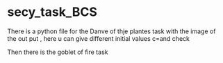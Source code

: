 # secy_task_BCS

There is a python file for the Danve of thje plantes task with the image of the out put , here u can give different initial values c=and check

Then there is the goblet of fire task
